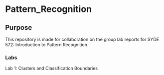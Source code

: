 # Pattern_Recognition

## Purpose
This repository is made for collaboration on the group lab reports for SYDE 572: Introduction to Pattern Recognition.

### Labs
Lab 1: Clusters and Classification Boundaries
